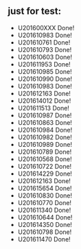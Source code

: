 ## just for test:
- U201600XXX Done!
- U201610983 Done!
- U201610761 Done!
- U201610793 Done!
- U201610603 Done!
- U201611953 Done!
- U201610985 Done!
- U201610990 Done!
- U201610983 Done!
- U201612163 Done!
- U201614012 Done!
- U201611513 Done! 
- U201610987 Done!
- U201610863 Done!
- U201610984 Done!
- U201610982 Done!
- U201610989 Done!
- U201610789 Done!
- U201610568 Done!
- U201610722 Done!
- U201614229 Done!
- U201612163 Done!
- U201615654 Done!
- U201610830 Done!
- U201610770 Done!
- U201611340 Done!
- U201610644 Done!
- U201614350 Done!
- U201610798 Done!
- U201611470 Done!
